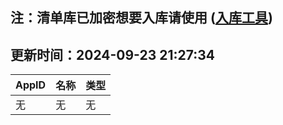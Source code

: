 ## 注：清单库已加密想要入库请使用 ([入库工具](https://github.com/BlankTMing/ManifestAutoUpdate/releases))

## 更新时间：2024-09-23 21:27:34
| AppID | 名称 | 类型  |
| :-------------------- | :----------------------------- | :----------- |
| 无 | 无 | 无 |
